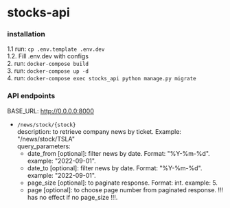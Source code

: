 # stocks-api

### installation
1.1 run: `cp .env.template .env.dev` \
1.2. Fill .env.dev with configs \
2. run: `docker-compose build` \
3. run: `docker-compose up -d` \
4. run: `docker-compose exec stocks_api python manage.py migrate`

### API endpoints

BASE_URL: http://0.0.0.0:8000

- `/news/stock/{stock}` \
description: to retrieve company news by ticket. Example: "/news/stock/TSLA" \
query_parameters:
  - date_from [optional]: filter news by date. Format: "%Y-%m-%d". example: "2022-09-01".
  - date_to [optional]: filter news by date. Format: "%Y-%m-%d". example: "2022-09-01".
  - page_size [optional]: to paginate response. Format: int. example: 5.
  - page [optional]: to choose page number from paginated response. !!! has no effect if no page_size !!!.
